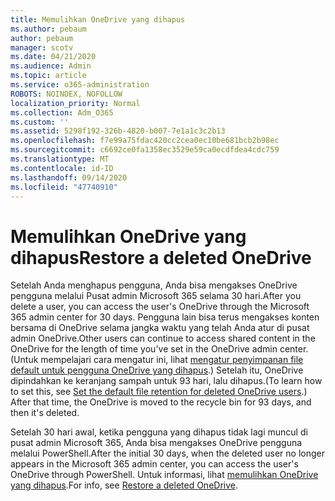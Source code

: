 ```yaml
---
title: Memulihkan OneDrive yang dihapus
ms.author: pebaum
author: pebaum
manager: scotv
ms.date: 04/21/2020
ms.audience: Admin
ms.topic: article
ms.service: o365-administration
ROBOTS: NOINDEX, NOFOLLOW
localization_priority: Normal
ms.collection: Adm_O365
ms.custom: ''
ms.assetid: 5298f192-326b-4820-b007-7e1a1c3c2b13
ms.openlocfilehash: f7e99a75fdac420cc2cea0ec10be681bcb2b98ec
ms.sourcegitcommit: c6692ce0fa1358ec3529e59ca0ecdfdea4cdc759
ms.translationtype: MT
ms.contentlocale: id-ID
ms.lasthandoff: 09/14/2020
ms.locfileid: "47740910"
---
```

# <a name="restore-a-deleted-onedrive"></a><span data-ttu-id="77e0c-102">Memulihkan OneDrive yang dihapus</span><span class="sxs-lookup"><span data-stu-id="77e0c-102">Restore a deleted OneDrive</span></span>

<span data-ttu-id="77e0c-103">Setelah Anda menghapus pengguna, Anda bisa mengakses OneDrive pengguna melalui Pusat admin Microsoft 365 selama 30 hari.</span><span class="sxs-lookup"><span data-stu-id="77e0c-103">After you delete a user, you can access the user's OneDrive through the Microsoft 365 admin center for 30 days.</span></span> <span data-ttu-id="77e0c-104">Pengguna lain bisa terus mengakses konten bersama di OneDrive selama jangka waktu yang telah Anda atur di pusat admin OneDrive.</span><span class="sxs-lookup"><span data-stu-id="77e0c-104">Other users can continue to access shared content in the OneDrive for the length of time you've set in the OneDrive admin center.</span></span> <span data-ttu-id="77e0c-105">(Untuk mempelajari cara mengatur ini, lihat [mengatur penyimpanan file default untuk pengguna OneDrive yang dihapus](https://go.microsoft.com/fwlink/?linkid=874267).) Setelah itu, OneDrive dipindahkan ke keranjang sampah untuk 93 hari, lalu dihapus.</span><span class="sxs-lookup"><span data-stu-id="77e0c-105">(To learn how to set this, see [Set the default file retention for deleted OneDrive users](https://go.microsoft.com/fwlink/?linkid=874267).) After that time, the OneDrive is moved to the recycle bin for 93 days, and then it's deleted.</span></span>
  
<span data-ttu-id="77e0c-106">Setelah 30 hari awal, ketika pengguna yang dihapus tidak lagi muncul di pusat admin Microsoft 365, Anda bisa mengakses OneDrive pengguna melalui PowerShell.</span><span class="sxs-lookup"><span data-stu-id="77e0c-106">After the initial 30 days, when the deleted user no longer appears in the Microsoft 365 admin center, you can access the user's OneDrive through PowerShell.</span></span> <span data-ttu-id="77e0c-107">Untuk informasi, lihat [memulihkan OneDrive yang dihapus](https://go.microsoft.com/fwlink/?linkid=874269).</span><span class="sxs-lookup"><span data-stu-id="77e0c-107">For info, see [Restore a deleted OneDrive](https://go.microsoft.com/fwlink/?linkid=874269).</span></span>
  

